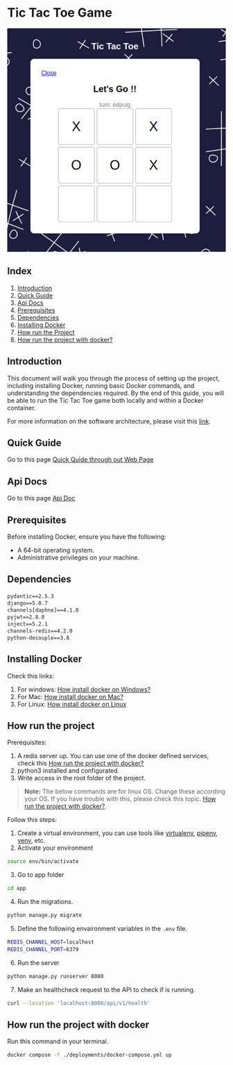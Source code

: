 # Tic Tac Toe Game

![Alt text](./docs/images/game.png)

## Index
1. [Introduction](#introduction)
2. [Quick Guide](#quick-guide)
3. [Api Docs](#api-docs)
4. [Prerequisites](#prerequisites)
5. [Dependencies](#dependencies)
6. [Installing Docker](#installing-docker)
7. [How run the Project](#how-run-the-project)
8. [How run the project with docker?](#how-run-the-project-with-docker)


## Introduction
This document will walk you through the process of setting up the project, including installing Docker, running basic Docker commands, and understanding the dependencies required. By the end of this guide, you will be able to run the Tic Tac Toe game both locally and within a Docker container. 

For more information on the software architecture, please visit this [link](./docs/arquitecture.md).

## Quick Guide 
Go to this page [Quick Quide through out Web Page](./docs/quickguide.md)

## Api Docs
Go to this page [Api Doc](./docs/endpoints.md)

## Prerequisites
Before installing Docker, ensure you have the following:
- A 64-bit operating system.
- Administrative privileges on your machine.

## Dependencies
```
pydantic==2.5.3
django==5.0.7
channels[daphne]==4.1.0
pyjwt==2.8.0
inject==5.2.1
channels-redis==4.2.0
python-decouple==3.8
```

## Installing Docker

Check this links:
1. For windows: [How install docker on Windows?](https://docs.docker.com/desktop/install/windows-install/)
2. For Mac: [How install docker on Mac?](https://docs.docker.com/desktop/install/mac-install/)
3. For Linux: [How install docker on Linux](https://docs.docker.com/desktop/install/linux-install/)

## How run the project


Prerequisites:
1. A redis server up. You can use one of the docker defined services, check this [How run the project with docker?](#how-run-the-project-with-docker)
2. python3 installed and configurated. 
3. Write access in the root folder of the project.

> **Note:**
> The below commands are for linux OS. Change these according your OS. If you have trouble with this, please check this topic. [How run the project with docker?](#how-run-the-project-with-docker). 

Follow this steps:
1. Create a virtual environment, you can use tools like [virtualenv](https://virtualenv.pypa.io/en/latest/), [pipenv](https://pipenv.pypa.io/en/latest/), [venv](https://docs.python.org/3/library/venv.html), etc. 
2. Activate your environment 
```bash
source env/bin/activate
```

3. Go to app folder
```bash
cd app
```
4. Run the migrations.
```bash
python manage.py migrate
```
5. Define the following envaironment variables in the `.env` file.
```bash
REDIS_CHANNEL_HOST=localhost
REDIS_CHANNEL_PORT=6379
```

6. Run the server
```bash
python manage.py runserver 8080
```

7. Make an healthcheck request to the API to check if is running. 
```bash
curl --location 'localhost:8080/api/v1/health'
```

## How run the project with docker

Run this command in your terminal. 
```bash
docker compose -f ./deployments/docker-compose.yml up 
```

